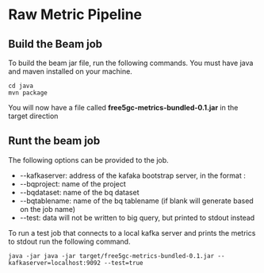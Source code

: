 # Raw Metric Pipeline

## Build the Beam job

To build the beam jar file, run the following commands. You must have java and maven installed on your machine.

```
cd java
mvn package
```

You will now have a file called __free5gc-metrics-bundled-0.1.jar__ in the target direction

## Runt the beam job

The following options can be provided to the job.

* --kafkaserver: address of the kafaka bootstrap server, in the format <hostname>:<port>
* --bqproject: name of the project
* --bqdataset: name of the bq dataset
* --bqtablename: name of the bq tablename (if blank will generate based on the job name)
* --test: data will not be written to big query, but printed to stdout instead

To run a test job that connects to a local kafka server and prints the metrics to stdout run the following command. 

```
java -jar java -jar target/free5gc-metrics-bundled-0.1.jar --kafkaserver=localhost:9092 --test=true
```

